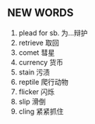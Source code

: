 ## NEW WORDS

1. plead for sb. 为...辩护
2. retrieve 取回
3. comet 彗星
4. currency 货币
5. stain 污渍
6. reptile 爬行动物
7. flicker 闪烁
8. slip 滑倒
9. cling 紧紧抓住
